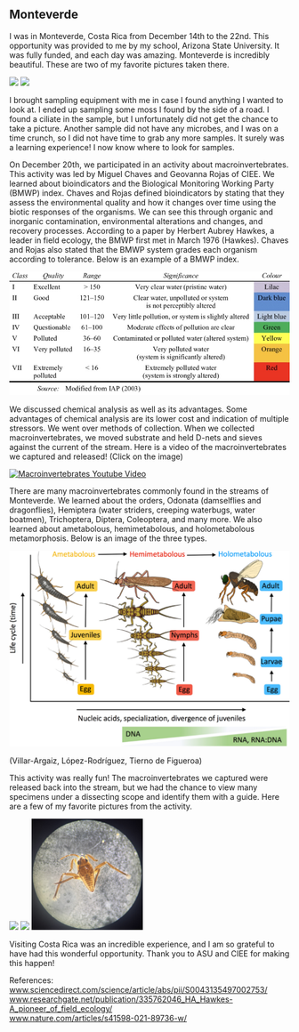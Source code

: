 ## Monteverde

I was in Monteverde, Costa Rica from December 14th to the 22nd. This opportunity was provided to me by my school, Arizona State University. It was fully funded, and each day was amazing. Monteverde is incredibly beautiful. These are two of my favorite pictures taken there. 

<img src="/docs/assets/img/IMG_7526.JPG" width="330">
<img src="/docs/assets/img/IMG_7516.JPG" width="330">

I brought sampling equipment with me in case I found anything I wanted to look at. I ended up sampling some moss I found by the side of a road. I found a ciliate in the sample, but I unfortunately did not get the chance to take a picture. Another sample did not have any microbes, and I was on a time crunch, so I did not have time to grab any more samples. It surely was a learning experience! I now know where to look for samples. 

On December 20th, we participated in an activity about macroinvertebrates. This activity was led by Miguel Chaves and Geovanna Rojas of CIEE. We learned about bioindicators and the Biological Monitoring Working Party (BMWP) index. Chaves and Rojas defined bioindicators by stating that they assess the environmental quality and how it changes over time using the biotic responses of the organisms. We can see this through organic and inorganic contamination, environmental alterations and changes, and recovery processes. According to a paper by Herbert Aubrey Hawkes, a leader in field ecology, the BMWP first met in March 1976 (Hawkes). Chaves and Rojas also stated that the BMWP system grades each organism according to tolerance. Below is an example of a BMWP index. 

<img src="/docs/assets/img/IMG_8178.jpg" width="600"> 

We discussed chemical analysis as well as its advantages. Some advantages of chemical analysis are its lower cost and indication of multiple stressors. We went over methods of collection. When we collected macroinvertebrates, we moved substrate and held D-nets and sieves against the current of the stream. Here is a video of the macroinvertebrates we captured and released! (Click on the image)

[![Macroinvertebrates Youtube Video](https://i.ytimg.com/vi/nGa5EXFXeVg/mqdefault.jpg)](https://www.youtube.com/watch?v=nGa5EXFXeVg)

There are many macroinvertebrates commonly found in the streams of Monteverde. We learned about the orders, Odonata (damselflies and dragonflies), Hemiptera (water striders, creeping waterbugs, water boatmen), Trichoptera, Diptera, Coleoptera, and many more. We also learned about ametabolous, hemimetabolous, and holometabolous metamorphosis. Below is an image of the three types. 

<img src="/docs/assets/img/IMG_8179.PNG" width="600"> 

(Villar-Argaiz, López-Rodríguez, Tierno de Figueroa)

This activity was really fun! The macroinvertebrates we captured were released back into the stream, but we had the chance to view many specimens under a dissecting scope and identify them with a guide. Here are a few of my favorite pictures from the activity. 

<img src="/docs/assets/img/bug1.jpg" width="200"> 
<img src="/docs/assets/img/bug2.jpg" width="200"> 
<img src="/docs/assets/img/bug3.jpg" width="200"> 

Visiting Costa Rica was an incredible experience, and I am so grateful to have had this wonderful opportunity. Thank you to ASU and CIEE for making this happen!

References: <br>
<a href="https://www.sciencedirect.com/science/article/abs/pii/S0043135497002753/">www.sciencedirect.com/science/article/abs/pii/S0043135497002753/</a> <br>
<a href="https://www.researchgate.net/publication/335762046_HA_Hawkes-A_pioneer_of_field_ecology/">www.researchgate.net/publication/335762046_HA_Hawkes-A_pioneer_of_field_ecology/</a> <br>
<a href="https://www.nature.com/articles/s41598-021-89736-w/">www.nature.com/articles/s41598-021-89736-w/</a> <br>

